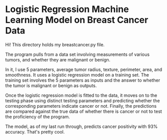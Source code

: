 Logistic Regression Machine Learning Model on Breast Cancer Data
===
Hi! This directory holds my breastcancer.py file.

The program pulls from a data set involving measurements of various tumors, and whether they are malignant or benign.


In it, I use 5 parameters, average tumor radius, texture, perimeter, area, and smoothness. It uses a logistic regression model on a training set. The training set involves the 5 parameters as inputs and the answer to whether the tumor is malignant or benign as outputs.


Once the logistic regression model is fitted to the data, it moves on to the testing phase using distinct testing parameters and predicting whether the corresponding parameters indicate cancer or not. Finally, the predictions are compared against the true data of whether there is cancer or not to test the proficiency of the program. 

The model, as of my last run through, predicts cancer positivity with 93% accuracy. That's pretty cool.
